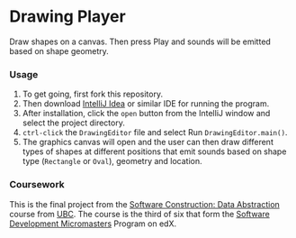 # Drawing Player

Draw shapes on a canvas. Then press Play and sounds will be emitted based on shape geometry.

### Usage

1. To get going, first fork this repository.
2. Then download [IntelliJ Idea](https://www.jetbrains.com/idea/) or similar IDE for running the program.
3. After installation, click the `open` button from the IntelliJ window and select the project directory.
4. `ctrl-click` the `DrawingEditor` file and select Run `DrawingEditor.main()`.
5. The graphics canvas will open and the user can then draw different types of shapes at different positions that emit sounds based on shape type (`Rectangle` or `Oval`), geometry and location.

### Coursework

This is the final project from the [Software Construction: Data Abstraction](https://www.edx.org/course/software-construction-data-abstraction) course from [UBC](https://www.ubc.ca/). The course is the third of six that form the [Software Development Micromasters](https://www.edx.org/micromasters/ubcx-software-development) Program on edX.
